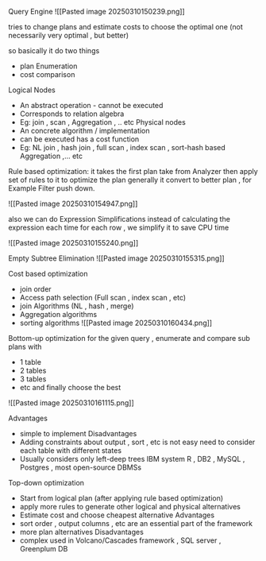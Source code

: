 Query Engine
![[Pasted image 20250310150239.png]]

tries to change plans and estimate costs to choose the optimal one (not necessarily very optimal , but better)

so basically it do two things
- plan Enumeration
- cost comparison

Logical Nodes
- An abstract operation - cannot be executed
- Corresponds to relation algebra 
- Eg: join , scan , Aggregation , .. etc
Physical nodes
- An concrete algorithm / implementation
- can be executed has a cost function
- Eg: NL join , hash join , full scan , index scan , sort-hash based Aggregation ,... etc

Rule based optimization:
it takes the first plan take from Analyzer then apply set of rules to it to optimize the plan generally it convert to better plan , for Example Filter push down.

![[Pasted image 20250310154947.png]]

also we can do Expression Simplifications instead of calculating the expression each time for each row , we simplify it to save CPU time

![[Pasted image 20250310155240.png]]

Empty Subtree Elimination 
![[Pasted image 20250310155315.png]]

Cost based optimization
- join order
- Access path selection (Full scan , index scan , etc)
- join Algorithms (NL , hash , merge)
- Aggregation algorithms
- sorting algorithms
![[Pasted image 20250310160434.png]]

Bottom-up optimization
for the given query , enumerate and compare sub plans with
- 1 table
- 2 tables
- 3 tables
- etc
and finally choose the best

![[Pasted image 20250310161115.png]]

Advantages
- simple to implement
Disadvantages
- Adding constraints about output , sort , etc is not easy need to consider each table with different states
- Usually considers only left-deep trees
IBM system R , DB2 , MySQL , Postgres , most open-source DBMSs


Top-down optimization
- Start from logical plan (after applying rule based optimization)
- apply more rules to generate other logical and physical alternatives
- Estimate cost and choose cheapest alternative
Advantages
- sort order , output columns , etc are an essential part of the framework
- more plan alternatives
Disadvantages
- complex
used in Volcano/Cascades framework , SQL server , Greenplum DB

